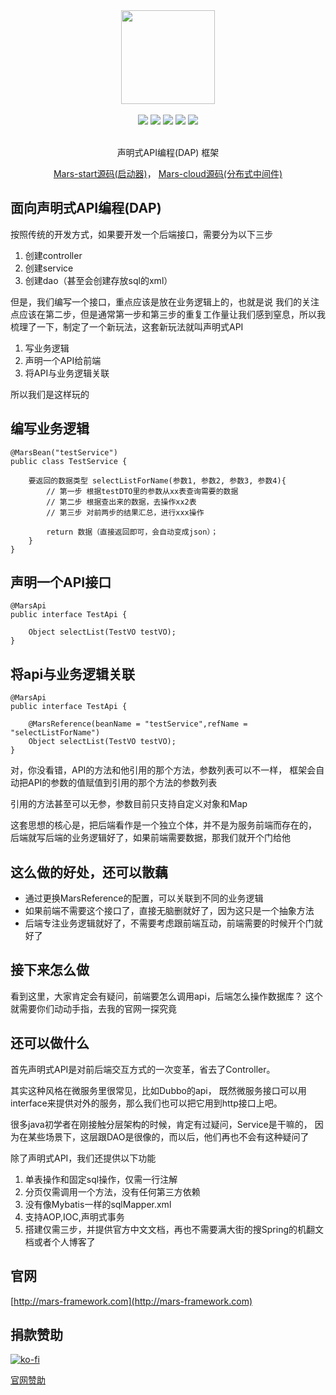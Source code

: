 <div align=center>
<img width="150px" src="https://github.com/yuyenews/resource/blob/master/mars/logo-small.png?raw=true"/>
</div>

<br/>

<div align=center>

<img src="https://img.shields.io/badge/licenes-MIT-brightgreen.svg"/>
<img src="https://img.shields.io/badge/jdk-1.8+-brightgreen.svg"/>
<img src="https://img.shields.io/badge/maven-3.5.4+-brightgreen.svg"/>
<img src="https://img.shields.io/badge/release-master-brightgreen.svg"/>
<img src="https://img.shields.io/badge/release-3.0.5-brightgreen.svg"/>

</div>

<br/>

<div align=center>

声明式API编程(DAP) 框架

</div>

<div align="center">

[Mars-start源码(启动器)](https://github.com/yuyenews/Mars-start)，
[Mars-cloud源码(分布式中间件)](https://github.com/yuyenews/Mars-cloud)

</div>

## 面向声明式API编程(DAP)

按照传统的开发方式，如果要开发一个后端接口，需要分为以下三步

1. 创建controller
2. 创建service
3. 创建dao（甚至会创建存放sql的xml）

但是，我们编写一个接口，重点应该是放在业务逻辑上的，也就是说 我们的关注点应该在第二步，但是通常第一步和第三步的重复工作量让我们感到窒息，所以我梳理了一下，制定了一个新玩法，这套新玩法就叫声明式API

1. 写业务逻辑
2. 声明一个API给前端
3. 将API与业务逻辑关联

所以我们是这样玩的

## 编写业务逻辑

```
@MarsBean("testService")
public class TestService {

	要返回的数据类型 selectListForName(参数1, 参数2, 参数3, 参数4){
		// 第一步 根据testDTO里的参数从xx表查询需要的数据
		// 第二步 根据查出来的数据，去操作xx2表
		// 第三步 对前两步的结果汇总，进行xxx操作
		
		return 数据（直接返回即可，会自动变成json）；
	}
}
```
## 声明一个API接口

```
@MarsApi
public interface TestApi {

    Object selectList(TestVO testVO);
}
```

## 将api与业务逻辑关联

```
@MarsApi
public interface TestApi {
		
	@MarsReference(beanName = "testService",refName = "selectListForName")
    Object selectList(TestVO testVO);
}
```

对，你没看错，API的方法和他引用的那个方法，参数列表可以不一样，
框架会自动把API的参数的值赋值到引用的那个方法的参数列表

引用的方法甚至可以无参，参数目前只支持自定义对象和Map

这套思想的核心是，把后端看作是一个独立个体，并不是为服务前端而存在的，
后端就写后端的业务逻辑好了，如果前端需要数据，那我们就开个门给他

## 这么做的好处，还可以散藕

- 通过更换MarsReference的配置，可以关联到不同的业务逻辑
- 如果前端不需要这个接口了，直接无脑删就好了，因为这只是一个抽象方法
- 后端专注业务逻辑就好了，不需要考虑跟前端互动，前端需要的时候开个门就好了

## 接下来怎么做

看到这里，大家肯定会有疑问，前端要怎么调用api，后端怎么操作数据库？ 这个就需要你们动动手指，去我的官网一探究竟

## 还可以做什么

首先声明式API是对前后端交互方式的一次变革，省去了Controller。

其实这种风格在微服务里很常见，比如Dubbo的api，
既然微服务接口可以用interface来提供对外的服务，那么我们也可以把它用到http接口上吧。

很多java初学者在刚接触分层架构的时候，肯定有过疑问，Service是干嘛的，
因为在某些场景下，这层跟DAO是很像的，而以后，他们再也不会有这种疑问了

除了声明式API，我们还提供以下功能

1. 单表操作和固定sql操作，仅需一行注解
2. 分页仅需调用一个方法，没有任何第三方依赖
3. 没有像Mybatis一样的sqlMapper.xml
4. 支持AOP,IOC,声明式事务
5. 搭建仅需三步，并提供官方中文文档，再也不需要满大街的搜Spring的机翻文档或者个人博客了

## 官网

[http://mars-framework.com](http://mars-framework.com)

## 捐款赞助

[![ko-fi](https://www.ko-fi.com/img/githubbutton_sm.svg)](https://ko-fi.com/G2G517AIY)

[官网赞助](http://mars-framework.com/sponsor.html)